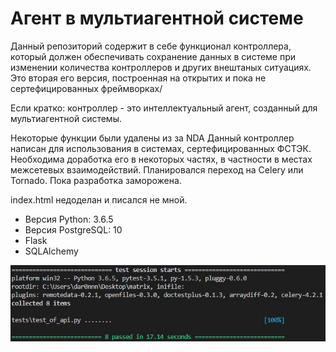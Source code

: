 # Агент в мультиагентной системе

Данный репозиторий содержит в себе функционал контроллера, который должен обеспечивать сохранение данных в системе при изменении количества контроллеров и других внештаных ситуациях.
Это вторая его версия, построенная на открытих и пока не сертефицированных фреймворках/

Если кратко: контроллер - это интеллектуальный агент, созданный для мультиагентной системы.

Некоторые функции были удалены из за NDA
Данный контроллер написан для использования в системах, сертефицированных ФСТЭК.
Необходима доработка его в некоторых частях, в частности в местах межсетевых взаимодействий. Планировался переход на Celery или Tornado. Пока разработка заморожена.

index.html недоделан и писался не мной.

* Версия Python: 3.6.5
* Версия PostgreSQL: 10
* Flask
* SQLAlchemy

![Tests](tests.JPG)